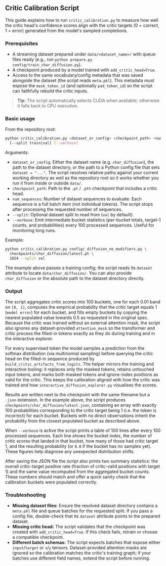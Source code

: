 ## Critic Calibration Script

This guide explains how to run `critic_calibration.py` to measure how well the critic
head's confidence scores align with the critic targets (0 = correct, 1 = error)
generated from the model's sampled completions.

### Prerequisites
- A streaming dataset prepared under `data/<dataset_name>/` with queue files
  ready (e.g., run `python prepare.py config/train_char_diffusion.py`).
- A checkpoint produced by a model trained with `add_critic_head=True`.
- Access to the same vocabulary/config metadata that was saved alongside the
  dataset (the script reads `meta.pkl`). This metadata must expose the
  `mask_token_id` (and optionally `pad_token_id`) so the script can faithfully
  rebuild the critic inputs.

> **Tip:** The script automatically selects CUDA when available; otherwise it
> falls back to CPU execution.

### Basic usage
From the repository root:

```bash
python critic_calibration.py <dataset_or_config> <checkpoint_path> <num_sequences> \
  [--split train|val] [--verbose]
```

Arguments:
- `dataset_or_config`: Either the dataset name (e.g. `char_diffusion`), the
  path to the dataset directory, or the path to a Python config file that sets
  `dataset = "..."`. The script resolves relative paths against your current
  working directory as well as the repository root so it works whether you run
  it from inside or outside `data/`.
- `checkpoint_path`: Path to the `.pt` / `.pth` checkpoint that includes a critic
  head.
- `num_sequences`: Number of dataset sequences to evaluate. Each sequence is a
  full batch item (not individual tokens). The script stops after processing the
  requested number of sequences.
- `--split`: Optional dataset split to read from (`val` by default).
- `--verbose`: Emit intermediate bucket statistics (per-bucket totals, target-1
  counts, and probabilities) every 100 processed sequences. Useful for
  monitoring long runs.

Example:

```bash
python critic_calibration.py config/_diffusion_no_modifiers.py \
  checkpoints/char_diffusion/latest.pt \
  1024 --split val
```

The example above passes a training config; the script reads its `dataset`
attribute to locate `data/char_diffusion/`. You can also provide
`char_diffusion` or the absolute path to the dataset directory directly.

### Output
The script aggregates critic scores into 100 buckets, one for each 0.01 band on
`[0, 1]`, computes the empirical probability that the critic target equals 1
(`model error`) for each bucket, and fills empty buckets by copying the nearest
populated value towards 0.5 as requested in the original spec. Because the
critic was trained without an external attention mask, the script also ignores
any dataset-provided `attention_mask` so the transformer and critic process the
filled-in tokens exactly as they do during training and in the interactive
explorer.

For every supervised token the model samples a prediction from the softmax
distribution (via multinomial sampling) before querying the critic head on the
filled-in sequence produced by
`build_critic_artifacts_from_logits`. The helper mirrors the training and
interactive tooling: it replaces only the masked tokens, retains untouched input
tokens, and marks both masked tokens and ignore-index positions as valid for the
critic. This keeps the calibration aligned with how the critic was trained and
how `interactive_diffusion_explorer.py` visualises the scores.

Results are written next to the checkpoint with the same filename but a `.json`
extension. In the example above, the script produces
`checkpoints/char_diffusion/latest.json`, containing an array with exactly 100
probabilities corresponding to the critic target being 1 (i.e. the token is
incorrect) for each bucket. Buckets with no direct observations inherit the
probability from the closest populated bucket as described above.

When `--verbose` is active the script prints a table of 100 lines after every
100 processed sequences. Each line shows the bucket index, the number of critic
scores that landed in that bucket, how many of those had critic target 1, and
the resulting probability (or `0.0` if the bucket has no samples yet). These
figures help diagnose any unexpected distribution shifts.

After saving the JSON file the script also prints two summary statistics: the
overall critic-target positive rate (fraction of critic-valid positions with
target 1) and the same value recomputed from the aggregated bucket counts.
These numbers should match and offer a quick sanity check that the calibration
buckets were populated correctly.

### Troubleshooting
- **Missing dataset files:** Ensure the resolved dataset directory contains a
  `meta.pkl` file and queue batches for the requested split. If you pass a
  config file, double-check that its `dataset` attribute points to the prepared
  dataset.
- **Missing critic head:** The script validates that the checkpoint was created
  with `add_critic_head=True`. If this check fails, retrain or choose a
  compatible checkpoint.
- **Different batch schemas:** The script expects batches that expose either
  `input`/`target` or `x`/`y` tensors. Dataset-provided attention masks are
  ignored so the calibration matches the critic's training graph; if your
  batches use different field names, extend the script before running.
